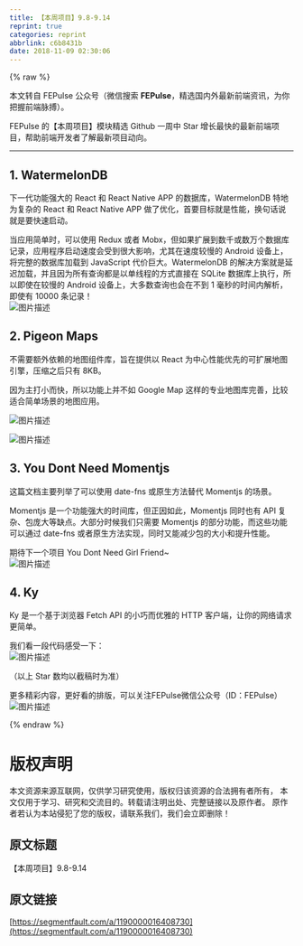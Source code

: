 ```yaml
---
title: 【本周项目】9.8-9.14
reprint: true
categories: reprint
abbrlink: c6b8431b
date: 2018-11-09 02:30:06
---
```


{% raw %}
<p>&#x672C;&#x6587;&#x8F6C;&#x81EA; FEPulse &#x516C;&#x4F17;&#x53F7;&#xFF08;&#x5FAE;&#x4FE1;&#x641C;&#x7D22; <strong>FEPulse</strong>&#xFF0C;&#x7CBE;&#x9009;&#x56FD;&#x5185;&#x5916;&#x6700;&#x65B0;&#x524D;&#x7AEF;&#x8D44;&#x8BAF;&#xFF0C;&#x4E3A;&#x4F60;&#x628A;&#x63E1;&#x524D;&#x7AEF;&#x8109;&#x640F;&#xFF09;&#x3002;</p><p>FEPulse &#x7684;&#x3010;&#x672C;&#x5468;&#x9879;&#x76EE;&#x3011;&#x6A21;&#x5757;&#x7CBE;&#x9009; Github &#x4E00;&#x5468;&#x4E2D; Star &#x589E;&#x957F;&#x6700;&#x5FEB;&#x7684;&#x6700;&#x65B0;&#x524D;&#x7AEF;&#x9879;&#x76EE;&#xFF0C;&#x5E2E;&#x52A9;&#x524D;&#x7AEF;&#x5F00;&#x53D1;&#x8005;&#x4E86;&#x89E3;&#x6700;&#x65B0;&#x9879;&#x76EE;&#x52A8;&#x5411;&#x3002;</p><hr><h2 id="articleHeader0">1. WatermelonDB</h2><p>&#x4E0B;&#x4E00;&#x4EE3;&#x529F;&#x80FD;&#x5F3A;&#x5927;&#x7684; React &#x548C; React Native APP &#x7684;&#x6570;&#x636E;&#x5E93;&#xFF0C;WatermelonDB &#x7279;&#x5730;&#x4E3A;&#x590D;&#x6742;&#x7684; React &#x548C; React Native APP &#x505A;&#x4E86;&#x4F18;&#x5316;&#xFF0C;&#x9996;&#x8981;&#x76EE;&#x6807;&#x5C31;&#x662F;&#x6027;&#x80FD;&#xFF0C;&#x6362;&#x53E5;&#x8BDD;&#x8BF4;&#x5C31;&#x662F;&#x8981;&#x5FEB;&#x901F;&#x542F;&#x52A8;&#x3002;</p><p>&#x5F53;&#x5E94;&#x7528;&#x7B80;&#x5355;&#x65F6;&#xFF0C;&#x53EF;&#x4EE5;&#x4F7F;&#x7528; Redux &#x6216;&#x8005; Mobx&#xFF0C;&#x4F46;&#x5982;&#x679C;&#x6269;&#x5C55;&#x5230;&#x6570;&#x5343;&#x6216;&#x6570;&#x4E07;&#x4E2A;&#x6570;&#x636E;&#x5E93;&#x8BB0;&#x5F55;&#xFF0C;&#x5E94;&#x7528;&#x7A0B;&#x5E8F;&#x542F;&#x52A8;&#x901F;&#x5EA6;&#x4F1A;&#x53D7;&#x5230;&#x5F88;&#x5927;&#x5F71;&#x54CD;&#xFF0C;&#x5C24;&#x5176;&#x5728;&#x901F;&#x5EA6;&#x8F83;&#x6162;&#x7684; Android &#x8BBE;&#x5907;&#x4E0A;&#xFF0C;&#x5C06;&#x5B8C;&#x6574;&#x7684;&#x6570;&#x636E;&#x5E93;&#x52A0;&#x8F7D;&#x5230; JavaScript &#x4EE3;&#x4EF7;&#x5DE8;&#x5927;&#x3002;WatermelonDB &#x7684;&#x89E3;&#x51B3;&#x65B9;&#x6848;&#x5C31;&#x662F;&#x5EF6;&#x8FDF;&#x52A0;&#x8F7D;&#xFF0C;&#x5E76;&#x4E14;&#x56E0;&#x4E3A;&#x6240;&#x6709;&#x67E5;&#x8BE2;&#x90FD;&#x662F;&#x4EE5;&#x5355;&#x7EBF;&#x7A0B;&#x7684;&#x65B9;&#x5F0F;&#x76F4;&#x63A5;&#x5728; SQLite &#x6570;&#x636E;&#x5E93;&#x4E0A;&#x6267;&#x884C;&#xFF0C;&#x6240;&#x4EE5;&#x5373;&#x4F7F;&#x5728;&#x8F83;&#x6162;&#x7684; Android &#x8BBE;&#x5907;&#x4E0A;&#xFF0C;&#x5927;&#x591A;&#x6570;&#x67E5;&#x8BE2;&#x4E5F;&#x4F1A;&#x5728;&#x4E0D;&#x5230; 1 &#x6BEB;&#x79D2;&#x7684;&#x65F6;&#x95F4;&#x5185;&#x89E3;&#x6790;&#xFF0C;&#x5373;&#x4F7F;&#x6709; 10000 &#x6761;&#x8BB0;&#x5F55;&#xFF01;<br><span class="img-wrap"><img data-src="/img/bVbg0OP?w=1078&amp;h=918" src="https://static.alili.tech/img/bVbg0OP?w=1078&amp;h=918" alt="&#x56FE;&#x7247;&#x63CF;&#x8FF0;" title="&#x56FE;&#x7247;&#x63CF;&#x8FF0;" style="cursor:pointer;display:inline"></span></p><h2 id="articleHeader1">2. Pigeon Maps</h2><p>&#x4E0D;&#x9700;&#x8981;&#x989D;&#x5916;&#x4F9D;&#x8D56;&#x7684;&#x5730;&#x56FE;&#x7EC4;&#x4EF6;&#x5E93;&#xFF0C;&#x65E8;&#x5728;&#x63D0;&#x4F9B;&#x4EE5; React &#x4E3A;&#x4E2D;&#x5FC3;&#x6027;&#x80FD;&#x4F18;&#x5148;&#x7684;&#x53EF;&#x6269;&#x5C55;&#x5730;&#x56FE;&#x5F15;&#x64CE;&#xFF0C;&#x538B;&#x7F29;&#x4E4B;&#x540E;&#x53EA;&#x6709; 8KB&#x3002;</p><p>&#x56E0;&#x4E3A;&#x4E3B;&#x6253;&#x5C0F;&#x800C;&#x5FEB;&#xFF0C;&#x6240;&#x4EE5;&#x529F;&#x80FD;&#x4E0A;&#x5E76;&#x4E0D;&#x5982; Google Map &#x8FD9;&#x6837;&#x7684;&#x4E13;&#x4E1A;&#x5730;&#x56FE;&#x5E93;&#x5B8C;&#x5584;&#xFF0C;&#x6BD4;&#x8F83;&#x9002;&#x5408;&#x7B80;&#x5355;&#x573A;&#x666F;&#x7684;&#x5730;&#x56FE;&#x5E94;&#x7528;&#x3002;</p><p><span class="img-wrap"><img data-src="/img/bVbg0OX?w=480&amp;h=342" src="https://static.alili.tech/img/bVbg0OX?w=480&amp;h=342" alt="&#x56FE;&#x7247;&#x63CF;&#x8FF0;" title="&#x56FE;&#x7247;&#x63CF;&#x8FF0;" style="cursor:pointer;display:inline"></span></p><p><span class="img-wrap"><img data-src="/img/bVbg0OY?w=720&amp;h=400" src="https://static.alili.tech/img/bVbg0OY?w=720&amp;h=400" alt="&#x56FE;&#x7247;&#x63CF;&#x8FF0;" title="&#x56FE;&#x7247;&#x63CF;&#x8FF0;" style="cursor:pointer;display:inline"></span></p><h2 id="articleHeader2">3. You Dont Need Momentjs</h2><p>&#x8FD9;&#x7BC7;&#x6587;&#x6863;&#x4E3B;&#x8981;&#x5217;&#x4E3E;&#x4E86;&#x53EF;&#x4EE5;&#x4F7F;&#x7528; date-fns &#x6216;&#x539F;&#x751F;&#x65B9;&#x6CD5;&#x66FF;&#x4EE3; Momentjs &#x7684;&#x573A;&#x666F;&#x3002;</p><p>Momentjs &#x662F;&#x4E00;&#x4E2A;&#x529F;&#x80FD;&#x5F3A;&#x5927;&#x7684;&#x65F6;&#x95F4;&#x5E93;&#xFF0C;&#x4F46;&#x6B63;&#x56E0;&#x5982;&#x6B64;&#xFF0C;Momentjs &#x540C;&#x65F6;&#x4E5F;&#x6709; API &#x590D;&#x6742;&#x3001;&#x5305;&#x5E9E;&#x5927;&#x7B49;&#x7F3A;&#x70B9;&#x3002;&#x5927;&#x90E8;&#x5206;&#x65F6;&#x5019;&#x6211;&#x4EEC;&#x53EA;&#x9700;&#x8981; Momentjs &#x7684;&#x90E8;&#x5206;&#x529F;&#x80FD;&#xFF0C;&#x800C;&#x8FD9;&#x4E9B;&#x529F;&#x80FD;&#x53EF;&#x4EE5;&#x901A;&#x8FC7; date-fns &#x6216;&#x8005;&#x539F;&#x751F;&#x65B9;&#x6CD5;&#x5B9E;&#x73B0;&#xFF0C;&#x540C;&#x65F6;&#x53C8;&#x80FD;&#x51CF;&#x5C11;&#x5305;&#x7684;&#x5927;&#x5C0F;&#x548C;&#x63D0;&#x5347;&#x6027;&#x80FD;&#x3002;</p><p>&#x671F;&#x5F85;&#x4E0B;&#x4E00;&#x4E2A;&#x9879;&#x76EE; You Dont Need Girl Friend~<br><span class="img-wrap"><img data-src="/img/bVbg0O3?w=1076&amp;h=802" src="https://static.alili.tech/img/bVbg0O3?w=1076&amp;h=802" alt="&#x56FE;&#x7247;&#x63CF;&#x8FF0;" title="&#x56FE;&#x7247;&#x63CF;&#x8FF0;" style="cursor:pointer;display:inline"></span></p><h2 id="articleHeader3">4. Ky</h2><p>Ky &#x662F;&#x4E00;&#x4E2A;&#x57FA;&#x4E8E;&#x6D4F;&#x89C8;&#x5668; Fetch API &#x7684;&#x5C0F;&#x5DE7;&#x800C;&#x4F18;&#x96C5;&#x7684; HTTP &#x5BA2;&#x6237;&#x7AEF;&#xFF0C;&#x8BA9;&#x4F60;&#x7684;&#x7F51;&#x7EDC;&#x8BF7;&#x6C42;&#x66F4;&#x7B80;&#x5355;&#x3002;</p><p>&#x6211;&#x4EEC;&#x770B;&#x4E00;&#x6BB5;&#x4EE3;&#x7801;&#x611F;&#x53D7;&#x4E00;&#x4E0B;&#xFF1A;<br><span class="img-wrap"><img data-src="/img/bVbg0O4?w=1074&amp;h=1464" src="https://static.alili.tech/img/bVbg0O4?w=1074&amp;h=1464" alt="&#x56FE;&#x7247;&#x63CF;&#x8FF0;" title="&#x56FE;&#x7247;&#x63CF;&#x8FF0;" style="cursor:pointer;display:inline"></span></p><p>&#xFF08;&#x4EE5;&#x4E0A; Star &#x6570;&#x5747;&#x4EE5;&#x622A;&#x7A3F;&#x65F6;&#x4E3A;&#x51C6;&#xFF09;</p><p>&#x66F4;&#x591A;&#x7CBE;&#x5F69;&#x5185;&#x5BB9;&#xFF0C;&#x66F4;&#x597D;&#x770B;&#x7684;&#x6392;&#x7248;&#xFF0C;&#x53EF;&#x4EE5;&#x5173;&#x6CE8;FEPulse&#x5FAE;&#x4FE1;&#x516C;&#x4F17;&#x53F7;&#xFF08;ID&#xFF1A;FEPulse&#xFF09;<br><span class="img-wrap"><img data-src="/img/bVbg0Pe?w=1380&amp;h=702" src="https://static.alili.tech/img/bVbg0Pe?w=1380&amp;h=702" alt="&#x56FE;&#x7247;&#x63CF;&#x8FF0;" title="&#x56FE;&#x7247;&#x63CF;&#x8FF0;" style="cursor:pointer;display:inline"></span></p>
{% endraw %}

# 版权声明
本文资源来源互联网，仅供学习研究使用，版权归该资源的合法拥有者所有，
本文仅用于学习、研究和交流目的。转载请注明出处、完整链接以及原作者。
原作者若认为本站侵犯了您的版权，请联系我们，我们会立即删除！

## 原文标题
【本周项目】9.8-9.14

## 原文链接
[https://segmentfault.com/a/1190000016408730](https://segmentfault.com/a/1190000016408730)

